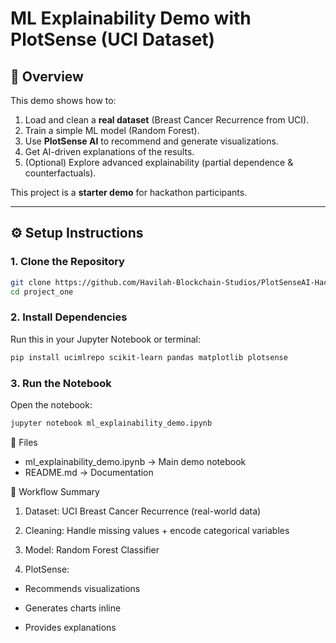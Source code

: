 # ML Explainability Demo with PlotSense (UCI Dataset)

## 📌 Overview
This demo shows how to:
1. Load and clean a **real dataset** (Breast Cancer Recurrence from UCI).
2. Train a simple ML model (Random Forest).
3. Use **PlotSense AI** to recommend and generate visualizations.
4. Get AI-driven explanations of the results.
5. (Optional) Explore advanced explainability (partial dependence & counterfactuals).

This project is a **starter demo** for hackathon participants.

---

## ⚙️ Setup Instructions

### 1. Clone the Repository
```bash
git clone https://github.com/Havilah-Blockchain-Studios/PlotSenseAI-Hackathon-Demo-Projects.git
cd project_one
```

### 2. Install Dependencies
Run this in your Jupyter Notebook or terminal:
```bash
pip install ucimlrepo scikit-learn pandas matplotlib plotsense
```

### 3. Run the Notebook
Open the notebook:
```bash
jupyter notebook ml_explainability_demo.ipynb
```

📂 Files
* ml_explainability_demo.ipynb → Main demo notebook
* README.md → Documentation

🚀 Workflow Summary

1. Dataset: UCI Breast Cancer Recurrence (real-world data)

2. Cleaning: Handle missing values + encode categorical variables

3. Model: Random Forest Classifier

4. PlotSense:

* Recommends visualizations

* Generates charts inline

* Provides explanations

